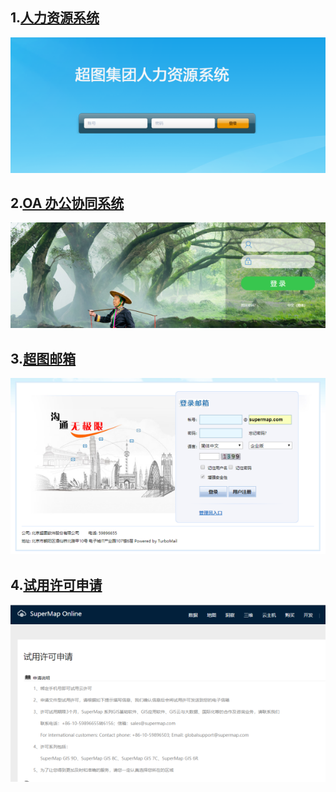 <!--
 * @Author: 杨光辉_GerhardYang
 * @Date: 2020-09-12 16:09:26
 * @LastEditors: 杨光辉(GerhardYang)
 * @LastEditTime: 2021-04-24 21:46:25
 * @Description: file content
-->

## 1.[人力资源系统](http://hr.supermap.cn/portal/)

![img](README.assets/hr.png)

## 2.[OA 办公协同系统](http://oa.supermap.cn/seeyon/index.jsp)

![img](README.assets/oa.png)

## 3.[超图邮箱](http://mail.supermap.com/)

![img](README.assets/mail.png)

## 4.[试用许可申请](https://www.supermapol.com/web/pricing/triallicense)

![img](README.assets/xuke.png)

<supermap-statistics/>
